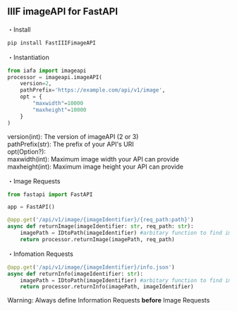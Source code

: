## IIIF imageAPI for FastAPI
・Install
```python
pip install FastIIIFimageAPI
```
・Instantiation
```python
from iafa import imageapi
processor = imageapi.imageAPI(
    version=2,
    pathPrefix='https://example.com/api/v1/image',
    opt = {
        "maxwidth"=10000
        "maxheight"=10000
    }
)
```
version(int): The version of imageAPI (2 or 3)  
pathPrefix(str): The prefix of your API's URI  
opt(Option?):  
  maxwidth(int): Maximum image width your API can provide  
  maxheight(int): Maximum image height your API can provide
    
・Image Requests
```python
from fastapi import FastAPI

app = FastAPI()

@app.get('/api/v1/image/{imageIdentifier}/{req_path:path}')
async def returnImage(imageIdentifier: str, req_path: str):
    imagePath = IDtoPath(imageIdentifier) #arbitary function to find imagepath by imageIdentifier
    return processor.returnImage(imagePath, req_path)
```
・Infomation Requests
```python
@app.get('/api/v1/image/{imageIdentifier}/info.json')
async def returnInfo(imageIdentifier: str):
    imagePath = IDtoPath(imageIdentifier) #arbitary function to find imagepath by imageIdentifier
    return processor.returnInfo(imagePath, imageIdentifier)
```
Warning:
Always define Information Requests **before** Image Requests
